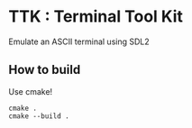# TTK : Terminal Tool Kit
Emulate an ASCII terminal using SDL2

## How to build
Use cmake!
```
cmake .
cmake --build .
```
